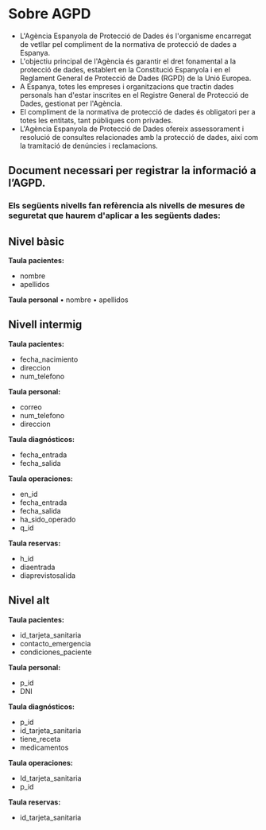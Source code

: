 # Sobre AGPD

- L'Agència Espanyola de Protecció de Dades és l'organisme encarregat de vetllar pel compliment de la normativa de protecció de dades a Espanya. <br>
- L'objectiu principal de l'Agència és garantir el dret fonamental a la protecció de dades, establert en la Constitució Espanyola i en el Reglament General de Protecció de Dades (RGPD) de la Unió Europea. <br>
- A Espanya, totes les empreses i organitzacions que tractin dades personals han d'estar inscrites en el Registre General de Protecció de Dades, gestionat per l'Agència. <br>
- El compliment de la normativa de protecció de dades és obligatori per a totes les entitats, tant públiques com privades. <br>
- L'Agència Espanyola de Protecció de Dades ofereix assessorament i resolució de consultes relacionades amb la protecció de dades, així com la tramitació de denúncies i reclamacions.

## Document necessari per registrar la informació a l’AGPD.
### Els següents nivells fan refèrencia als nivells de mesures de seguretat que haurem d'aplicar a les següents dades:

## Nivel bàsic
**Taula pacientes:**
+ nombre
+ apellidos

**Taula personal**
•	nombre
•	apellidos

## Nivell intermig
**Taula pacientes:**
+	fecha_nacimiento
+	direccion
+	num_telefono

**Taula personal:**
+	correo
+ num_telefono
+ direccion

**Taula diagnósticos:**
+	fecha_entrada
+	fecha_salida

**Taula operaciones:**
+	en_id
+	fecha_entrada
+	fecha_salida
+	ha_sido_operado
+	q_id

**Taula reservas:**
+	h_id
+	diaentrada
+	diaprevistosalida

## Nivel alt
**Taula pacientes:**
+	id_tarjeta_sanitaria
+	contacto_emergencia
+	condiciones_paciente

**Taula personal:**
+ p_id
+ DNI

**Taula diagnósticos:**
+	p_id
+	id_tarjeta_sanitaria
+	tiene_receta
+	medicamentos

**Taula operaciones:**
+	Id_tarjeta_sanitaria
+	p_id

**Taula reservas:**
+	id_tarjeta_sanitaria


